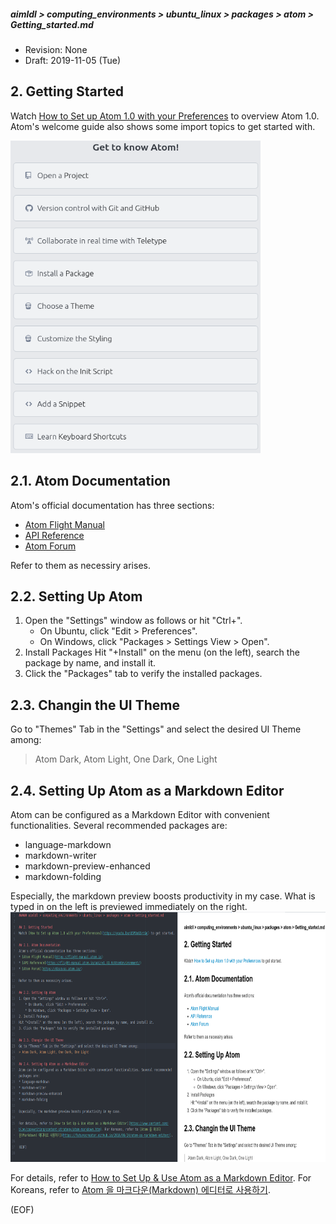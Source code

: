 ##### aimldl > computing_environments > ubuntu_linux > packages > atom > Getting_started.md
* Revision: None
* Draft: 2019-11-05 (Tue)
## 2. Getting Started
Watch [How to Set up Atom 1.0 with your Preferences](https://youtu.be/U5POoGSrtGg) to overview Atom 1.0. Atom's welcome guide also shows some import topics to get started with.

<img src="images/Atom-Welcome_guide.png"  height="500" width="400">

## 2.1. Atom Documentation
Atom's official documentation has three sections:
* [Atom Flight Manual](https://flight-manual.atom.io)
* [API Reference](https://flight-manual.atom.io/api/v1.41.0/AtomEnvironment/)
* [Atom Forum](https://discuss.atom.io/)

Refer to them as necessiry arises.

## 2.2. Setting Up Atom
1. Open the "Settings" window as follows or hit "Ctrl+".
    * On Ubuntu, click "Edit > Preferences".
    * On Windows, click "Packages > Settings View > Open".
2. Install Packages
Hit "+Install" on the menu (on the left), search the package by name, and install it.
3. Click the "Packages" tab to verify the installed packages.

## 2.3. Changin the UI Theme
Go to "Themes" Tab in the "Settings" and select the desired UI Theme among:
> Atom Dark, Atom Light, One Dark, One Light

## 2.4. Setting Up Atom as a Markdown Editor
Atom can be configured as a Markdown Editor with convenient functionalities. Several recommended packages are:
* language-markdown
* markdown-writer
* markdown-preview-enhanced
* markdown-folding

Especially, the markdown preview boosts productivity in my case. What is typed in on the left is previewed immediately on the right.
<img src="images/Atom_markdown-preview-enhanced.png" height="400" width="750">

For details, refer to [How to Set Up & Use Atom as a Markdown Editor](https://www.portent.com/blog/copywriting/content-strategy/atom-markdown.htm). For Koreans, refer to [Atom 을 마크다운(Markdown) 에디터로 사용하기](https://futurecreator.github.io/2016/06/14/atom-as-markdown-editor/).

(EOF)
